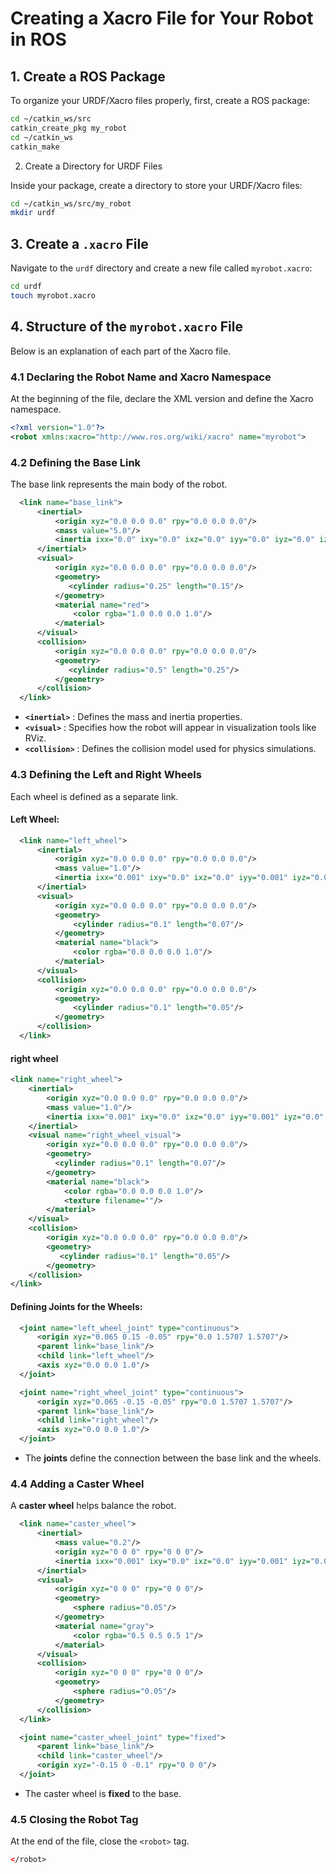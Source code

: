 # Creating a Xacro File for Your Robot in ROS

## 1. Create a ROS Package

To organize your URDF/Xacro files properly, first, create a ROS package:

```bash
cd ~/catkin_ws/src
catkin_create_pkg my_robot 
cd ~/catkin_ws
catkin_make
```

2. Create a Directory for URDF Files

Inside your package, create a directory to store your URDF/Xacro files:

```bash
cd ~/catkin_ws/src/my_robot
mkdir urdf
```

## 3. Create a `.xacro` File

Navigate to the `urdf` directory and create a new file called  `myrobot.xacro`:

```bash
cd urdf
touch myrobot.xacro
```

## 4. Structure of the `myrobot.xacro` File

Below is an explanation of each part of the Xacro file.

### 4.1 Declaring the Robot Name and Xacro Namespace

At the beginning of the file, declare the XML version and define the Xacro namespace.

```xml
<?xml version="1.0"?>
<robot xmlns:xacro="http://www.ros.org/wiki/xacro" name="myrobot">
```

### 4.2 Defining the Base Link

The base link represents the main body of the robot.

```xml
  <link name="base_link">
      <inertial>
          <origin xyz="0.0 0.0 0.0" rpy="0.0 0.0 0.0"/>
          <mass value="5.0"/>
          <inertia ixx="0.0" ixy="0.0" ixz="0.0" iyy="0.0" iyz="0.0" izz="0.0"/>
      </inertial>
      <visual>
          <origin xyz="0.0 0.0 0.0" rpy="0.0 0.0 0.0"/>
          <geometry>
             <cylinder radius="0.25" length="0.15"/>
          </geometry>
          <material name="red">
              <color rgba="1.0 0.0 0.0 1.0"/>
          </material>
      </visual>
      <collision>
          <origin xyz="0.0 0.0 0.0" rpy="0.0 0.0 0.0"/>
          <geometry>
             <cylinder radius="0.5" length="0.25"/>
          </geometry>
      </collision>
  </link>
```

* **`<inertial>`** : Defines the mass and inertia properties.
* **`<visual>`** : Specifies how the robot will appear in visualization tools like RViz.
* **`<collision>`** : Defines the collision model used for physics simulations.

### 4.3 Defining the Left and Right Wheels

Each wheel is defined as a separate link.

#### Left Wheel:

```xml
  <link name="left_wheel">
      <inertial>
          <origin xyz="0.0 0.0 0.0" rpy="0.0 0.0 0.0"/>
          <mass value="1.0"/>
          <inertia ixx="0.001" ixy="0.0" ixz="0.0" iyy="0.001" iyz="0.0" izz="0.001"/>
      </inertial>
      <visual>
          <origin xyz="0.0 0.0 0.0" rpy="0.0 0.0 0.0"/>
          <geometry>
              <cylinder radius="0.1" length="0.07"/>
          </geometry>
          <material name="black">
              <color rgba="0.0 0.0 0.0 1.0"/>
          </material>
      </visual>
      <collision>
          <origin xyz="0.0 0.0 0.0" rpy="0.0 0.0 0.0"/>
          <geometry>
              <cylinder radius="0.1" length="0.05"/>
          </geometry>
      </collision>
  </link>
```

####  **right wheel** 

```xml
<link name="right_wheel">
    <inertial>
        <origin xyz="0.0 0.0 0.0" rpy="0.0 0.0 0.0"/>
        <mass value="1.0"/>
        <inertia ixx="0.001" ixy="0.0" ixz="0.0" iyy="0.001" iyz="0.0" izz="0.001"/>
    </inertial>
    <visual name="right_wheel_visual">
        <origin xyz="0.0 0.0 0.0" rpy="0.0 0.0 0.0"/>
        <geometry>
          <cylinder radius="0.1" length="0.07"/>
        </geometry>
        <material name="black">
            <color rgba="0.0 0.0 0.0 1.0"/>
            <texture filename=""/>
        </material>
    </visual>
    <collision>
        <origin xyz="0.0 0.0 0.0" rpy="0.0 0.0 0.0"/>
        <geometry>
           <cylinder radius="0.1" length="0.05"/>
        </geometry>
    </collision>
</link>
```

#### Defining Joints for the Wheels:

```xml
  <joint name="left_wheel_joint" type="continuous">
      <origin xyz="0.065 0.15 -0.05" rpy="0.0 1.5707 1.5707"/>
      <parent link="base_link"/>
      <child link="left_wheel"/>
      <axis xyz="0.0 0.0 1.0"/>
  </joint>

  <joint name="right_wheel_joint" type="continuous">
      <origin xyz="0.065 -0.15 -0.05" rpy="0.0 1.5707 1.5707"/>
      <parent link="base_link"/>
      <child link="right_wheel"/>
      <axis xyz="0.0 0.0 1.0"/>
  </joint>
```

* The **joints** define the connection between the base link and the wheels.

### 4.4 Adding a Caster Wheel

A **caster wheel** helps balance the robot.

```xml
  <link name="caster_wheel">
      <inertial>
          <mass value="0.2"/>
          <origin xyz="0 0 0" rpy="0 0 0"/>
          <inertia ixx="0.001" ixy="0.0" ixz="0.0" iyy="0.001" iyz="0.0" izz="0.001"/>
      </inertial>
      <visual>
          <origin xyz="0 0 0" rpy="0 0 0"/>
          <geometry>
              <sphere radius="0.05"/>
          </geometry>
          <material name="gray">
              <color rgba="0.5 0.5 0.5 1"/>
          </material>
      </visual>
      <collision>
          <origin xyz="0 0 0" rpy="0 0 0"/>
          <geometry>
              <sphere radius="0.05"/>
          </geometry>
      </collision>
  </link>

  <joint name="caster_wheel_joint" type="fixed">
      <parent link="base_link"/>
      <child link="caster_wheel"/>
      <origin xyz="-0.15 0 -0.1" rpy="0 0 0"/>
  </joint>
```

* The caster wheel is **fixed** to the base.

### 4.5 Closing the Robot Tag

At the end of the file, close the `<robot>` tag.

```xml
</robot>
```
